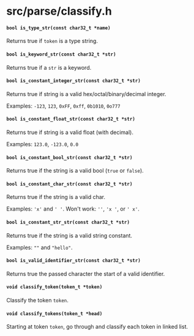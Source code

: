 # src/parse/classify.h

#### `bool is_type_str(const char32_t *name)`
Returns true if `token` is a type string.

#### `bool is_keyword_str(const char32_t *str)`
Returns true if a `str` is a keyword.

#### `bool is_constant_integer_str(const char32_t *str)`
Returns true if string is a valid hex/octal/binary/decimal integer.

Examples: `-123`, `123`, `0xFF`, `0xff`, `0b1010`, `0o777`

#### `bool is_constant_float_str(const char32_t *str)`
Returns true if string is a valid float (with decimal).

Examples: `123.0`, `-123.0`, `0.0`

#### `bool is_constant_bool_str(const char32_t *str)`
Returns true if the string is a valid bool (`true` or `false`).

#### `bool is_constant_char_str(const char32_t *str)`
Returns true if the string is a valid char.

Examples: `'x'` and `' '`.
Won't work: `''`, `'x '`, or `' x'`.

#### `bool is_constant_str_str(const char32_t *str)`
Returns true if the string is a valid string constant.

Examples: `""` and `"hello"`.

#### `bool is_valid_identifier_str(const char32_t *str)`
Returns true the passed character the start of a valid identifier.

#### `void classify_token(token_t *token)`
Classify the token `token`.

#### `void classify_tokens(token_t *head)`
Starting at token `token`, go through and classify each token in linked list.

